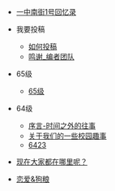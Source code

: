 - [一中南街1号回忆录](/?id=一中南街1号回忆录)
- 我要投稿
  - [如何投稿](/join/join)
  - [鸣谢_编者团队](/join/writer)
- 65级
  - [65级](/65/README.md)
- 64级
  - [序言-时间之外的往事](/64/start)
  - [关于我们的一些校园趣事](/64/things)
  - [6423](/64/6423.md)

- [现在大家都在哪里呢？](/where)
- [恋爱&狗粮](/love)



